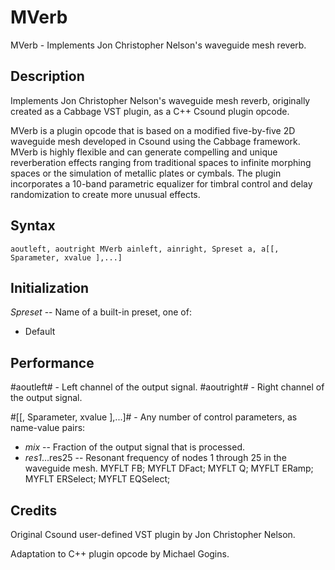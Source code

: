 # MVerb

MVerb - Implements Jon Christopher Nelson's waveguide mesh reverb.
 
## Description

Implements Jon Christopher Nelson's waveguide mesh reverb, originally created 
as a Cabbage VST plugin, as a C++ Csound plugin opcode.

MVerb is a plugin opcode that is based on a modified five-by-five 2D waveguide 
mesh developed in Csound using the Cabbage framework. MVerb is highly flexible 
and can generate compelling and unique reverberation effects ranging from 
traditional spaces to infinite morphing spaces or the simulation of metallic 
plates or cymbals. The plugin incorporates a 10-band parametric equalizer for 
timbral control and delay randomization to create more unusual effects.

## Syntax
```
aoutleft, aoutright MVerb ainleft, ainright, Spreset a, a[[, Sparameter, xvalue ],...]
```
## Initialization

*Spreset* -- Name of a built-in preset, one of:

- Default

 

 
## Performance

#aoutleft# - Left channel of the output signal.
#aoutright# - Right channel of the output signal.

#[[, Sparameter, xvalue ],...]# - Any number of control parameters, as name-value pairs:

- *mix* -- Fraction of the output signal that is processed.
- *res1*...res25 -- Resonant frequency of nodes 1 through 25 in the waveguide mesh.
    MYFLT FB;
    MYFLT DFact;
    MYFLT Q;
    MYFLT ERamp;
    MYFLT ERSelect;
    MYFLT EQSelect;


## Credits

Original Csound user-defined VST plugin by Jon Christopher Nelson.

Adaptation to C++ plugin opcode by Michael Gogins.

